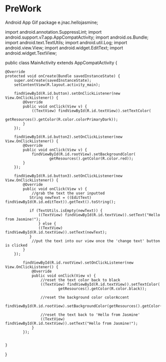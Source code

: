 # PreWork
Android App Gif
package e.jnac.hellojasmine;

import android.annotation.SuppressLint;
import android.support.v7.app.AppCompatActivity;
import android.os.Bundle;
import android.text.TextUtils;
import android.util.Log;
import android.view.View;
import android.widget.EditText;
import android.widget.TextView;

public class MainActivity extends AppCompatActivity {

    @Override
    protected void onCreate(Bundle savedInstanceState) {
        super.onCreate(savedInstanceState);
        setContentView(R.layout.activity_main);

        findViewById(R.id.button).setOnClickListener(new View.OnClickListener() {
            @Override
            public void onClick(View v) {
                ((TextView) findViewById(R.id.textView)).setTextColor(
                        getResources().getColor(R.color.colorPrimaryDark));
            }
        });

        findViewById(R.id.button2).setOnClickListener(new View.OnClickListener() {
            @Override
            public void onClick(View v) {
                findViewById(R.id.rootView).setBackgroundColor(
                        getResources().getColor(R.color.red));
            }
        });

        findViewById(R.id.button3).setOnClickListener(new View.OnClickListener() {
            @Override
            public void onClick(View v) {
                //grab the text the user inputted
               String newText = ((EditText) findViewById(R.id.editText)).getText().toString();

               if (TextUtils.isEmpty(newText)) {
                   ((TextView) findViewById(R.id.textView)).setText("Hello from Jasmine!");
                   } else {
                   ((TextView) findViewById(R.id.textView)).setText(newText);
               }
                //put the text into our view once the 'change text' button is clicked
            }
        });

            findViewById(R.id.rootView).setOnClickListener(new View.OnClickListener() {
                @Override
                public void onClick(View v) {
                    //reset the text color back to black
                    ((TextView) findViewById(R.id.textView)).setTextColor(
                            getResources().getColor(R.color.black));

                    //reset the background color colorAccent
                    findViewById(R.id.rootView).setBackgroundColor(getResources().getColor(R.color.colorAccent));

                    //reset the text back to 'Hello from Jasmine'
                    ((TextView) findViewById(R.id.textView)).setText("Hello from Jasmine!");
                }
            });


    }
}
